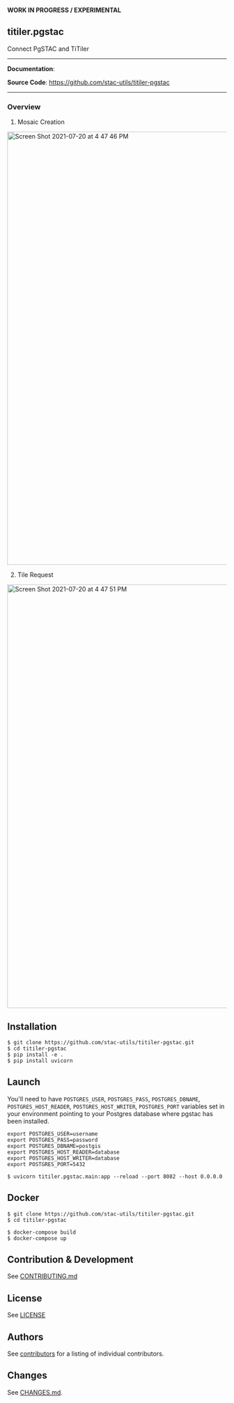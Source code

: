 **WORK IN PROGRESS / EXPERIMENTAL**

## titiler.pgstac

Connect PgSTAC and TiTiler

---

**Documentation**:

**Source Code**: <a href="https://github.com/stac-utils/titiler-pgstac" target="_blank">https://github.com/stac-utils/titiler-pgstac</a>

---

### Overview

1. Mosaic Creation

<img width="995" alt="Screen Shot 2021-07-20 at 4 47 46 PM" src="https://user-images.githubusercontent.com/10407788/126345041-df19a42a-bd6a-44cc-b26c-40f44d5035a6.png">

2. Tile Request

<img width="973" alt="Screen Shot 2021-07-20 at 4 47 51 PM" src="https://user-images.githubusercontent.com/10407788/126345102-eb521670-bac0-4283-a396-95620db3ff5c.png">

## Installation

```
$ git clone https://github.com/stac-utils/titiler-pgstac.git
$ cd titiler-pgstac
$ pip install -e .
$ pip install uvicorn
```

## Launch

You'll need to have `POSTGRES_USER`, `POSTGRES_PASS`, `POSTGRES_DBNAME`, `POSTGRES_HOST_READER`, `POSTGRES_HOST_WRITER`, `POSTGRES_PORT` variables set in your environment pointing to your Postgres database where pgstac has been installed.

```
export POSTGRES_USER=username
export POSTGRES_PASS=password
export POSTGRES_DBNAME=postgis
export POSTGRES_HOST_READER=database
export POSTGRES_HOST_WRITER=database
export POSTGRES_PORT=5432
```

```
$ uvicorn titiler.pgstac.main:app --reload --port 8082 --host 0.0.0.0
```

## Docker

```
$ git clone https://github.com/stac-utils/titiler-pgstac.git
$ cd titiler-pgstac

$ docker-compose build
$ docker-compose up
```

## Contribution & Development

See [CONTRIBUTING.md](https://github.com//stac-utils/titiler-pgstac/blob/master/CONTRIBUTING.md)

## License

See [LICENSE](https://github.com//stac-utils/titiler-pgstac/blob/master/LICENSE)

## Authors

See [contributors](https://github.com/stac-utils/titiler-pgstac/graphs/contributors) for a listing of individual contributors.

## Changes

See [CHANGES.md](https://github.com/stac-utils/titiler-pgstac/blob/master/CHANGES.md).
